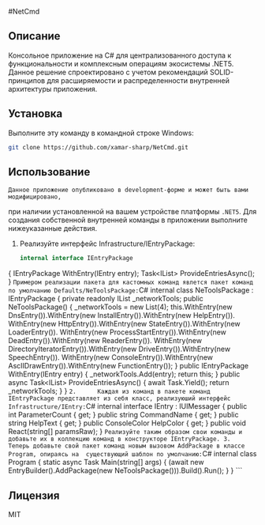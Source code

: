 #NetCmd

## Описание
Консольное приложение на C# для централизованного доступа к функциональности и комплексным операциям экосистемы .NET5.
Данное решение спроектировано с учетом рекомендаций SOLID-принципов для расширяемости и распределенности внутренней архитектуры приложения.
## Установка
Выполните эту команду в командной строке Windows:
```bash
git clone https://github.com/xamar-sharp/NetCmd.git
```
## Использование
	Данное приложение опубликовано в development-форме и может быть вами модифицировано,
при наличии установленной на вашем устройстве платформы `.NET5`.
Для создания собственной внутренней команды в приложении выполните нижеуказанные действия.
1.	Реализуйте интерфейс Infrastructure/IEntryPackage:
	```C#
	internal interface IEntryPackage
{
    IEntryPackage WithEntry(IEntry entry);
    Task<IList<IEntry>> ProvideEntriesAsync();
}
	```
	Примером реализации пакета для кастомных команд явлется пакет команд по умолчанию Defaults/NeToolsPackage:
	```C#
	internal class NeToolsPackage : IEntryPackage
{
    private readonly IList<IEntry> _networkTools;
    public NeToolsPackage()
    {
        _networkTools = new List<IEntry>(4);
        this.WithEntry(new DnsEntry()).WithEntry(new InstallEntry()).WithEntry(new HelpEntry()).
            WithEntry(new HttpEntry()).WithEntry(new StateEntry()).WithEntry(new LoaderEntry()).
            WithEntry(new ProcessStartEntry()).WithEntry(new DeadEntry()).WithEntry(new ReaderEntry()).
            WithEntry(new DirectoryIteratorEntry()).WithEntry(new DriveEntry()).WithEntry(new SpeechEntry()).
            WithEntry(new ConsoleEntry()).WithEntry(new AscIIDrawEntry()).WithEntry(new FunctionEntry());
    }
    public IEntryPackage WithEntry(IEntry entry)
    {
        _networkTools.Add(entry);
        return this;
    }
    public async Task<IList<IEntry>> ProvideEntriesAsync()
    {
        await Task.Yield();
        return _networkTools;
    }
}
	```
2.		Каждая из команд в пакете команд IEntryPackage представляет из себя класс,
	реализуюший интерфейс Infrastructure/IEntry:
	```C#
	internal interface IEntry : IUIMessager
{
    public int ParameterCount { get; }
    public string CommandName { get; }
    public string HelpText { get; }
    public ConsoleColor HelpColor { get; }
    public void React(string[] paramsRaw);
}
	```
	Реализуйте таким образом свои команды и добавьте их в коллекцию команд в конструкторе IEntryPackage.
3.		Теперь добавьте свой пакет команд новым вызовом AddPackage в классе Program, опираясь на 
	существующий шаблон по умолчанию:
	```C#
	internal class Program
{
    static async Task Main(string[] args)
    {
        (await new EntryBuilder().AddPackage(new NeToolsPackage())).Build().Run();
    }
}
	```
## Лицензия 
MIT